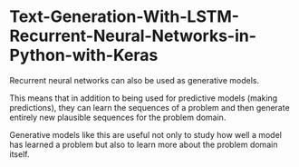 # Text-Generation-With-LSTM-Recurrent-Neural-Networks-in-Python-with-Keras

Recurrent neural networks can also be used as generative models.

This means that in addition to being used for predictive models (making predictions), they can learn the sequences of a problem and then generate entirely new plausible sequences for the problem domain.

Generative models like this are useful not only to study how well a model has learned a problem but also to learn more about the problem domain itself.

